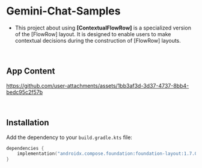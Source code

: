 # Gemini-Chat-Samples

-  This project about using <b>[ContextualFlowRow]</b> is a specialized version of the [FlowRow] layout. It is designed to enable users to make contextual decisions during the construction of [FlowRow] layouts.

</br>

## App Content

https://github.com/user-attachments/assets/1bb3af3d-3d37-4737-8bb4-bedc95c2f57b

</br>

## Installation

Add the dependency to your `build.gradle.kts` file:

```kotlin
dependencies {
    implementation("androidx.compose.foundation:foundation-layout:1.7.0-beta07")
}
```

</br>
